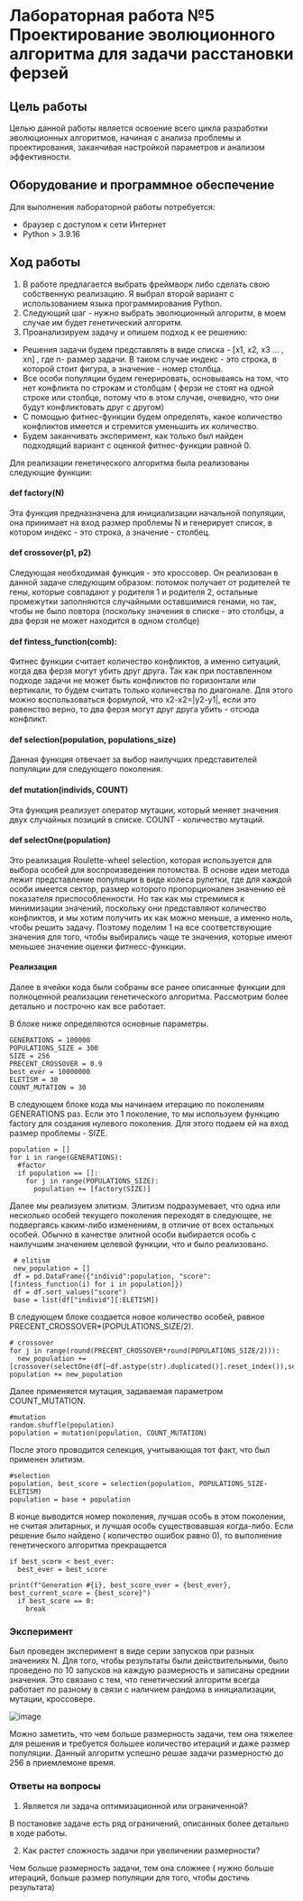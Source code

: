 # Лабораторная работа №5 Проектирование эволюционного алгоритма для задачи расстановки ферзей

## Цель работы
Целью данной работы является освоение всего цикла разработки эволюционных алгоритмов, начиная с анализа проблемы и проектирования, заканчивая настройкой параметров и анализом эффективности.
## Оборудование и программное обеспечение
Для выполнения лабораторной работы потребуется:
* браузер с доступом к сети Интернет
* Python > 3.9.16
## Ход работы
1. В работе предлагается выбрать фреймворк либо сделать свою собственную реализацию.  Я выбрал второй вариант с использованием языка программирования Python.
2. Следующий шаг -  нужно выбрать эволюционный алгоритм, в моем случае им будет генетический алгоритм.
3. Проанализируем задачу и опишем подход к ее решению:

* Решения задачи будем представлять в виде списка - [x1, x2, x3 ... , xn] , где  n- размер задачи. В таком случае индекс - это строка, в которой стоит фигура, а значение - номер столбца.
* Все особи популяции будем генерировать, основываясь на том, что нет конфликта по строкам и столбцам ( ферзи не стоят на одной строке или столбце, потому что в этом случае, очевидно, что они будут конфликтовать друг с другом)
* С помощью фитнес-функции будем определять, какое количество конфликтов имеется и стремится уменьшить их количество.
* Будем заканчивать эксперимент, как только был найден подходящий вариант с оценкой фитнес-функции равной 0.



Для реализации генетического алгоритма была реализованы следующие функции:
#### def factory(N)
Эта функция предназначена для инициализации начальной популяции, она принимает на вход размер проблемы  N и генерирует список, в котором индекс - это строка, а значение - столбец.

#### def crossover(p1, p2)
Следующая необходимая функция - это кроссовер. Он реализован в данной задаче следующим образом: потомок получает от родителей те гены, которые совпадают у родителя 1 и  родителя 2, остальные промежутки заполняются случайными оставшимися генами, но так, чтобы не было повтора (поскольку значения в списке - это столбцы, а два ферзя не может находится в одном столбце)

#### def fintess_function(comb):
Фитнес функции считает количество конфликтов, а именно ситуаций, когда два ферзя могут убить друг друга. Так как при поставленном подходе задачи не может быть конфликтов по горизонтали или вертикали, то будем считать только количества по диагонале. Для этого можно воспользоваться формулой, что x2-x2=|y2-y1|, если это равенство верно, то два ферзя могут друг друга убить - отсюда конфликт.

#### def selection(population, populations_size)
Данная функция отвечает за выбор наилучших представителей популяции для следующего поколения. 

#### def mutation(individs, COUNT)
Эта функция реализует оператор мутации, который меняет значения двух случайных позиций в списке. COUNT - количество мутаций.


#### def selectOne(population)
Это реализация Roulette-wheel selection, которая используется для выбора особей для воспроизведения потомства. В основе идеи метода лежит представление популяции в виде колеса рулетки, где для каждой особи имеется сектор, размер которого пропорционален значению её показателя приспособленности. Но так как мы стремимся к минимизации значений, поскольку они представляют количество конфликтов, и мы хотим получить их как можно меньше, а именно ноль, чтобы решить задачу. Поэтому поделим 1 на все соответствующие значения для того, чтобы выбирались чаще те значения, которые имеют меньшее значение оценки фитнесс-функции.


#### Реализация

Далее в ячейки кода были собраны все ранее описанные функции для полноценной реализации генетического алгоритма. Рассмотрим более детально и построчно как все работает.

В блоке ниже определяются основные параметры.

```python3
GENERATIONS = 100000
POPULATIONS_SIZE = 300
SIZE = 256
PRECENT_CROSSOVER = 0.9
best_ever = 10000000
ELETISM = 30
COUNT_MUTATION = 30
```

В следующем блоке кода мы начинаем итерацию по поколениям GENERATIONS раз. Если это 1 поколение, то мы используем функцию  factory для создания нулевого поколения. Для этого подаем ей на вход размер проблемы - SIZE.
```python3
population = []
for i in range(GENERATIONS):
  #factor
  if population == []:
    for j in range(POPULATIONS_SIZE):
      population += [factory(SIZE)]
```
Далее мы реализуем элитизм. Элитизм подразумевает, что одна или несколько особей текущего поколения переходят в следующее, не подвергаясь каким-либо изменениям, в отличие от всех остальных особей. Обычно в качестве элитной особи выбирается особь с наилучшим значением целевой функции, что и было реализовано.

```python3
 # elitism
 new_population = []
 df = pd.DataFrame({"individ":population, "score": [fintess_function(i) for i in population]})
 df = df.sort_values("score")
 base = list(df["individ"][:ELETISM])
```

В следующем блоке создается новое количество особей, равное  PRECENT_CROSSOVER*(POPULATIONS_SIZE/2).
```python3
# crossover
for j in range(round(PRECENT_CROSSOVER*round(POPULATIONS_SIZE/2))):
  new_population += [crossover(selectOne(df[~df.astype(str).duplicated()].reset_index()),selectOne(df))]
population += new_population
```
Далее применяется мутация, задаваемая параметром COUNT_MUTATION.

```python3
#mutation
random.shuffle(population)
population = mutation(population, COUNT_MUTATION)
```
После этого проводится селекция, учитывающая тот факт, что был применен элитизм.
```python3
#selection
population, best_score = selection(population, POPULATIONS_SIZE- ELETISM)
population = base + population
```
В конце выводится номер поколения, лучшая особь в этом поколении, не считая элитарных, и лучшая особь существовавшая когда-либо. Если решение было найдено ( количество ошибок равно 0), то  выполнение генетического алгоритма прекращается
```python3
if best_score < best_ever:
  best_ever = best_score

print(f"Generation #{i}, best_score_ever = {best_ever}, best_current_score = {best_score}")
  if best_score == 0:
    break
```
### Эксперимент

Был проведен эксперимент в виде серии запусков при разных значениях  N.  Для того, чтобы результаты были действительными, было проведено по 10 запусков на каждую размерность и записаны среднии значения. Это связано с тем, что генетический алгоритм всегда работает по разному в связи с наличием рандома в инициализации, мутации, кроссовере. 

![image](https://user-images.githubusercontent.com/91135334/226187139-fec5ecfa-744d-45f4-a847-1c6e24777cef.png)


Можно заметить, что чем больше размерность задачи, тем она тяжелее для решения и требуется большее количество итераций и даже размер популяции. Данный алгоритм успешно решае задачи размерностю до 256 в приемлемоне время.





### Ответы на вопросы


1. Является ли задача оптимизационной или ограниченной?

В постановке задаче есть ряд ограничений, описанных более детально в ходе работы.

2. Как растет сложность задачи при увеличении размерности?

Чем больше размерность задачи, тем она сложнее ( нужно больше итераций, больше размер популяции для того, чтобы достичь результата)






